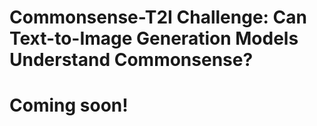 # Commonsense-T2I Challenge: Can Text-to-Image Generation Models Understand Commonsense?

# Coming soon!
